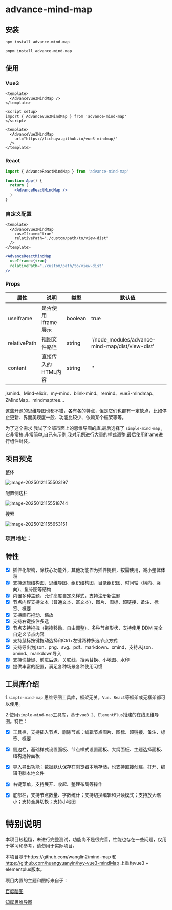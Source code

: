 # advance-mind-map
## 安装
``` js
npm install advance-mind-map

pnpm install advance-mind-map
```
## 使用

### Vue3
```vue
<template>
  <AdvanceVue3MindMap />
</template>

<script setup>
import { AdvanceVue3MindMap } from 'advance-mind-map'
</script>

<template>
  <AdvanceVue3MindMap 
    url="https://lichuya.github.io/vue3-mindmap/"
  />
</template>
```

### React
```jsx
import { AdvanceReactMindMap } from 'advance-mind-map'

function App() {
  return (
    <AdvanceReactMindMap />
  )
}
```

### 自定义配置
```vue
<template>
  <AdvanceVue3MindMap 
    :useIframe="true"
    relativePath="./custom/path/to/view-dist"
  />
</template>
```

```jsx
<AdvanceReactMindMap 
  useIframe={true}
  relativePath="./custom/path/to/view-dist"
/>
```

### Props
| 属性 | 说明 | 类型 | 默认值 |
|------|------|------|--------|
| useIframe | 是否使用iframe展示 | boolean | true |
| relativePath | 视图文件路径 | string | '/node_modules/advance-mind-map/dist/view-dist' |
| content | 直接传入的HTML内容 | string | '' |

jsmind、Mind-elixir、my-mind、blink-mind、remind、vue3-mindmap、ZMindMap、mindmaptree...

这些开源的思维导图也都不错，各有各的特点，但是它们也都有一定缺点，比如停止更新、界面美观度一般、功能比较少、依赖某个框架等等。

为了这个需求 我试了全部市面上的思维导图的库,最后选择了 `simple-mind-map` ,它非常棒,非常简单,自己有示例,我对示例进行大量的样式调整,最后使用iframe进行组件封装。

## 项目预览

整体

![image-20250121155503197](https://pan.suyanw.cn/view.php/0a463e785abc6ab28933b721b075cd16.png)

配置侧边栏

![image-20250121155518744](https://pan.suyanw.cn/view.php/a32d23e3b97c913bc779e985a26bda3e.png)

搜索

![image-20250121155653151](https://pan.suyanw.cn/view.php/361644e283ceda3b290a547500eecc9c.png)

### 项目地址：

## 特性

- [x] 插件化架构，除核心功能外，其他功能作为插件提供，按需使用，减小整体体积
- [x] 支持逻辑结构图、思维导图、组织结构图、目录组织图、时间轴（横向、竖向）、鱼骨图等结构
- [x] 内置多种主题，允许高度自定义样式，支持注册新主题
- [x] 节点内容支持文本（普通文本、富文本）、图片、图标、超链接、备注、标签、概要
- [x] 支持画布拖动、缩放
- [x] 支持右键按住多选
- [x] 节点支持拖拽（拖拽移动、自由调整）、多种节点形状，支持使用 DDM 完全自定义节点内容
- [x] 支持鼠标按键拖动选择和Ctrl+左键两种多选节点方式
- [x] 支持导出为json、png、svg、pdf、markdown、xmind，支持从json、xmind、markdown导入
- [x] 支持快捷键、前进后退、关联线、搜索替换、小地图、水印
- [x] 提供丰富的配置，满足各种场景各种使用习惯

## 工具库介绍
1.`simple-mind-map`
思维导图工具库，框架无关，`Vue`、`React`等框架或无框架都可以使用。

2.使用`simple-mind-map`工具库，基于`vue3.2`、`ElementPlus`搭建的在线思维导图。特性：

- [x] 工具栏，支持插入节点、删除节点；编辑节点图片、图标、超链接、备注、标签、概要

- [x] 侧边栏，基础样式设置面板、节点样式设置面板、大纲面板、主题选择面板、结构选择面板

- [x] 导入导出功能；数据默认保存在浏览器本地存储，也支持直接创建、打开、编辑电脑本地文件

- [x] 右键菜单，支持展开、收起、整理布局等操作

- [x] 底部栏，支持节点数量、字数统计；支持切换编辑和只读模式；支持放大缩小；支持全屏切换；支持小地图

# 特别说明

本项目较粗糙，未进行完整测试，功能尚不是很完善，性能也存在一些问题，仅用于学习和参考，请勿用于实际项目。

本项目基于https://github.com/wanglin2/mind-map  和 https://github.com/huangyuanyin/hyy-vue3-mindMap 上重构vue3 + elementplus版本。

项目内置的主题和图标来自于：

[百度脑图](https://naotu.baidu.com/)

[知犀思维导图](https://www.zhixi.com/)
